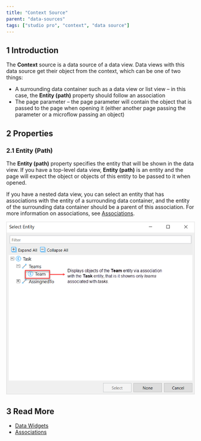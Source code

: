 ```yaml
---
title: "Context Source"
parent: "data-sources"
tags: ["studio pro", "context", "data source"]
---
```


## 1 Introduction

The **Context** source is a data source of a data view. Data views with this data source get their object from the context, which can be one of two things:

* A surrounding data container such as a data view or list view – in this case, the **Entity (path)** property should follow an association 
* The page parameter – the page parameter will contain the object that is passed to the page when opening it (either another page passing the parameter or a microflow passing an object)

## 2 Properties

### 2.1 Entity (Path)

The **Entity (path)** property specifies the entity that will be shown in the data view. If you have a top-level data view, **Entity (path)** is an entity and the page will expect the object or objects of this entity to be passed to it when opened. 

If you have a nested data view, you can select an entity that has associations with the entity of a surrounding data container, and the entity of the surrounding data container should be a parent of this association. For more information on associations, see [Associations](associations). 

![Context Source](attachments/data-widgets/context-source-example.png)

## 3 Read More

* [Data Widgets](data-widgets)
* [Associations](associations)